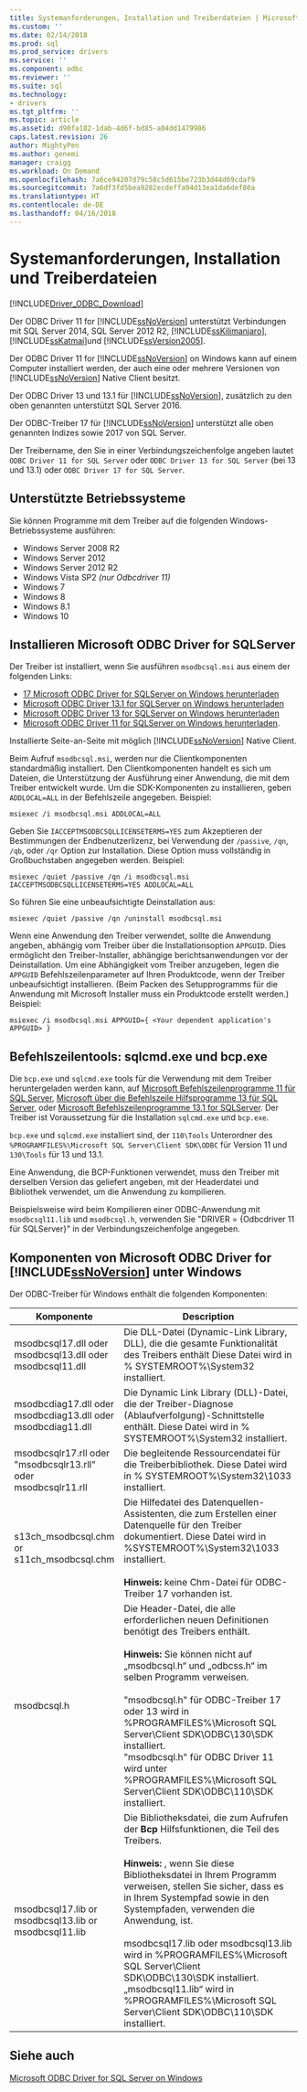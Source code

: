 ```yaml
---
title: Systemanforderungen, Installation und Treiberdateien | Microsoft Docs
ms.custom: ''
ms.date: 02/14/2018
ms.prod: sql
ms.prod_service: drivers
ms.service: ''
ms.component: odbc
ms.reviewer: ''
ms.suite: sql
ms.technology:
- drivers
ms.tgt_pltfrm: ''
ms.topic: article
ms.assetid: d90fa182-1dab-4d6f-bd85-a04dd1479986
caps.latest.revision: 26
author: MightyPen
ms.author: genemi
manager: craigg
ms.workload: On Demand
ms.openlocfilehash: 7a6ce94207d79c58c5d615be723b3d44d69cdaf9
ms.sourcegitcommit: 7a6df3fd5bea9282ecdeffa94d13ea1da6def80a
ms.translationtype: HT
ms.contentlocale: de-DE
ms.lasthandoff: 04/16/2018
---
```

# <a name="system-requirements-installation-and-driver-files"></a>Systemanforderungen, Installation und Treiberdateien
[!INCLUDE[Driver_ODBC_Download](../../../includes/driver_odbc_download.md)]

Der ODBC Driver 11 for [!INCLUDE[ssNoVersion](../../../includes/ssnoversion_md.md)] unterstützt Verbindungen mit SQL Server 2014, SQL Server 2012 R2, [!INCLUDE[ssKilimanjaro](../../../includes/sskilimanjaro_md.md)], [!INCLUDE[ssKatmai](../../../includes/sskatmai_md.md)]und [!INCLUDE[ssVersion2005](../../../includes/ssversion2005_md.md)].  
  
Der ODBC Driver 11 for [!INCLUDE[ssNoVersion](../../../includes/ssnoversion_md.md)] on Windows kann auf einem Computer installiert werden, der auch eine oder mehrere Versionen von [!INCLUDE[ssNoVersion](../../../includes/ssnoversion_md.md)] Native Client besitzt.  
  
Der ODBC Driver 13 und 13.1 für [!INCLUDE[ssNoVersion](../../../includes/ssnoversion_md.md)], zusätzlich zu den oben genannten unterstützt SQL Server 2016. 

Der ODBC-Treiber 17 für [!INCLUDE[ssNoVersion](../../../includes/ssnoversion_md.md)] unterstützt alle oben genannten Indizes sowie 2017 von SQL Server.
  
Der Treibername, den Sie in einer Verbindungszeichenfolge angeben lautet `ODBC Driver 11 for SQL Server` oder `ODBC Driver 13 for SQL Server` (bei 13 und 13.1) oder `ODBC Driver 17 for SQL Server`.
  
## <a name="supported-operating-systems"></a>Unterstützte Betriebssysteme

Sie können Programme mit dem Treiber auf die folgenden Windows-Betriebssysteme ausführen:  

-   Windows Server 2008 R2 
-   Windows Server 2012
-   Windows Server 2012 R2    
-   Windows Vista SP2 *(nur Odbcdriver 11)*  
-   Windows 7  
-   Windows 8
-   Windows 8.1
-   Windows 10
  
## <a name="installing-microsoft-odbc-driver-for-sql-server"></a>Installieren Microsoft ODBC Driver for SQLServer

Der Treiber ist installiert, wenn Sie ausführen `msodbcsql.msi` aus einem der folgenden Links:

- [17 Microsoft ODBC Driver for SQLServer on Windows herunterladen](https://www.microsoft.com/download/details.aspx?id=56567)
- [Microsoft ODBC Driver 13.1 for SQLServer on Windows herunterladen](https://www.microsoft.com/download/details.aspx?id=53339)
- [Microsoft ODBC Driver 13 for SQLServer on Windows herunterladen](https://www.microsoft.com/download/details.aspx?id=50420)
- [Microsoft ODBC Driver 11 for SQLServer on Windows herunterladen](https://www.microsoft.com/download/details.aspx?id=36434). 

Installierte Seite-an-Seite mit möglich [!INCLUDE[ssNoVersion](../../../includes/ssnoversion_md.md)] Native Client.  

Beim Aufruf `msodbcsql.msi`, werden nur die Clientkomponenten standardmäßig installiert. Den Clientkomponenten handelt es sich um Dateien, die Unterstützung der Ausführung einer Anwendung, die mit dem Treiber entwickelt wurde. Um die SDK-Komponenten zu installieren, geben `ADDLOCAL=ALL` in der Befehlszeile angegeben. Beispiel:  
  
```  
msiexec /i msodbcsql.msi ADDLOCAL=ALL  
```  
  
 Geben Sie `IACCEPTMSODBCSQLLICENSETERMS=YES` zum Akzeptieren der Bestimmungen der Endbenutzerlizenz, bei Verwendung der `/passive`, `/qn`, `/qb`, oder `/qr` Option zur Installation. Diese Option muss vollständig in Großbuchstaben angegeben werden. Beispiel:  
  
```  
msiexec /quiet /passive /qn /i msodbcsql.msi IACCEPTMSODBCSQLLICENSETERMS=YES ADDLOCAL=ALL  
```  
  
 So führen Sie eine unbeaufsichtigte Deinstallation aus:  
  
```  
msiexec /quiet /passive /qn /uninstall msodbcsql.msi  
```  
  
Wenn eine Anwendung den Treiber verwendet, sollte die Anwendung angeben, abhängig vom Treiber über die Installationsoption `APPGUID`. Dies ermöglicht den Treiber-Installer, abhängige berichtsanwendungen vor der Deinstallation. Um eine Abhängigkeit vom Treiber anzugeben, legen die `APPGUID` Befehlszeilenparameter auf Ihren Produktcode, wenn der Treiber unbeaufsichtigt installieren. (Beim Packen des Setupprogramms für die Anwendung mit Microsoft Installer muss ein Produktcode erstellt werden.) Beispiel:  
  
```  
msiexec /i msodbcsql.msi APPGUID={ <Your dependent application's APPGUID> }  
```  

## <a name="command-line-tools-sqlcmdexe-and-bcpexe"></a>Befehlszeilentools: sqlcmd.exe und bcp.exe

Die `bcp.exe` und `sqlcmd.exe` tools für die Verwendung mit dem Treiber heruntergeladen werden kann, auf [Microsoft Befehlszeilenprogramme 11 für SQL Server](http://www.microsoft.com/download/details.aspx?id=36433), [Microsoft über die Befehlszeile Hilfsprogramme 13 für SQL Server](https://www.microsoft.com/download/details.aspx?id=52680), oder [Microsoft Befehlszeilenprogramme 13.1 for SQLServer](https://www.microsoft.com/download/details.aspx?id=53591). Der Treiber ist Voraussetzung für die Installation `sqlcmd.exe` und `bcp.exe`.
  
`bcp.exe` und `sqlcmd.exe` installiert sind, der `110\Tools` Unterordner des `%PROGRAMFILES%\Microsoft SQL Server\Client SDK\ODBC` für Version 11 und `130\Tools` für 13 und 13.1.

Eine Anwendung, die BCP-Funktionen verwendet, muss den Treiber mit derselben Version das geliefert angeben, mit der Headerdatei und Bibliothek verwendet, um die Anwendung zu kompilieren.  

Beispielsweise wird beim Kompilieren einer ODBC-Anwendung mit `msodbcsql11.lib` und `msodbcsql.h`, verwenden Sie "DRIVER = {Odbcdriver 11 für SQLServer}" in der Verbindungszeichenfolge angegeben.

## <a name="components-of-the-microsoft-odbc-driver-for-includessnoversionincludesssnoversionmdmd-on-windows"></a>Komponenten von Microsoft ODBC Driver for [!INCLUDE[ssNoVersion](../../../includes/ssnoversion_md.md)] unter Windows 
 Der ODBC-Treiber für Windows enthält die folgenden Komponenten:
 
|Komponente|Description|  
|---------------|-----------------|  
|msodbcsql17.dll oder <br> msodbcsql13.dll oder <br> msodbcsql11.dll|Die DLL-Datei (Dynamic-Link Library, DLL), die die gesamte Funktionalität des Treibers enthält Diese Datei wird in % SYSTEMROOT%\System32 installiert.|  
|msodbcdiag17.dll oder <br> msodbcdiag13.dll oder <br> msodbcdiag11.dll|Die Dynamic Link Library (DLL)-Datei, die der Treiber-Diagnose (Ablaufverfolgung)-Schnittstelle enthält. Diese Datei wird in % SYSTEMROOT%\System32 installiert.|
|msodbcsqlr17.rll oder <br> "msodbcsqlr13.rll" oder <br> msodbcsqlr11.rll|Die begleitende Ressourcendatei für die Treiberbibliothek. Diese Datei wird in % SYSTEMROOT%\System32\1033 installiert.| 
|s13ch_msodbcsql.chm or <br> s11ch_msodbcsql.chm |Die Hilfedatei des Datenquellen-Assistenten, die zum Erstellen einer Datenquelle für den Treiber dokumentiert. Diese Datei wird in %SYSTEMROOT%\System32\1033 installiert. <br /> <br /> **Hinweis:** keine Chm-Datei für ODBC-Treiber 17 vorhanden ist. |  
|msodbcsql.h|Die Header-Datei, die alle erforderlichen neuen Definitionen benötigt des Treibers enthält.<br /><br /> **Hinweis:**  Sie können nicht auf „msodbcsql.h“ und „odbcss.h“ im selben Programm verweisen.<br /><br /> "msodbcsql.h" für ODBC-Treiber 17 oder 13 wird in %PROGRAMFILES%\Microsoft SQL Server\Client SDK\ODBC\130\SDK installiert. <br /> "msodbcsql.h" für ODBC Driver 11 wird unter %PROGRAMFILES%\Microsoft SQL Server\Client SDK\ODBC\110\SDK installiert.| 
|msodbcsql17.lib or <br> msodbcsql13.lib or <br> msodbcsql11.lib|Die Bibliotheksdatei, die zum Aufrufen der **Bcp** Hilfsfunktionen, die Teil des Treibers.<br /><br /> **Hinweis:** , wenn Sie diese Bibliotheksdatei in Ihrem Programm verweisen, stellen Sie sicher, dass es in Ihrem Systempfad sowie in den Systempfaden, verwenden die Anwendung, ist.<br /><br /> msodbcsql17.lib oder msodbcsql13.lib wird in %PROGRAMFILES%\Microsoft SQL Server\Client SDK\ODBC\130\SDK installiert.<br /> „msodbcsql11.lib“ wird in %PROGRAMFILES%\Microsoft SQL Server\Client SDK\ODBC\110\SDK installiert.|

  
## <a name="see-also"></a>Siehe auch  
 [Microsoft ODBC Driver for SQL Server on Windows](../../../connect/odbc/windows/microsoft-odbc-driver-for-sql-server-on-windows.md)  
  
  
